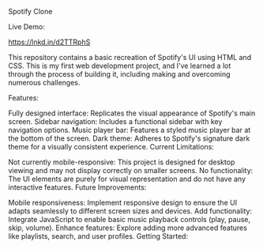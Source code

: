 Spotify Clone

Live Demo: 

 https://lnkd.in/d2TTRphS 

This repository contains a basic recreation of Spotify's UI using HTML and CSS. This is my first web development project, and I've learned a lot through the process of building it, including making and overcoming numerous challenges.

Features:

Fully designed interface: Replicates the visual appearance of Spotify's main screen.
Sidebar navigation: Includes a functional sidebar with key navigation options.
Music player bar: Features a styled music player bar at the bottom of the screen.
Dark theme: Adheres to Spotify's signature dark theme for a visually consistent experience.
Current Limitations:

Not currently mobile-responsive: This project is designed for desktop viewing and may not display correctly on smaller screens.
No functionality: The UI elements are purely for visual representation and do not have any interactive features.
Future Improvements:

Mobile responsiveness: Implement responsive design to ensure the UI adapts seamlessly to different screen sizes and devices.
Add functionality: Integrate JavaScript to enable basic music playback controls (play, pause, skip, volume).
Enhance features: Explore adding more advanced features like playlists, search, and user profiles.
Getting Started:

